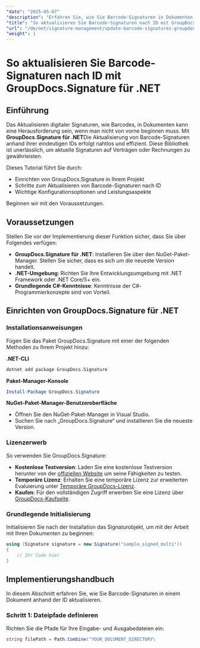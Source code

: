 ```yaml
---
"date": "2025-05-07"
"description": "Erfahren Sie, wie Sie Barcode-Signaturen in Dokumenten mit GroupDocs.Signature für .NET effizient aktualisieren. Folgen Sie unserer Schritt-für-Schritt-Anleitung zur Signaturverwaltung."
"title": "So aktualisieren Sie Barcode-Signaturen nach ID mit GroupDocs.Signature für .NET"
"url": "/de/net/signature-management/update-barcode-signatures-groupdocs-signature-net/"
"weight": 1
---
```


# So aktualisieren Sie Barcode-Signaturen nach ID mit GroupDocs.Signature für .NET

## Einführung
Das Aktualisieren digitaler Signaturen, wie Barcodes, in Dokumenten kann eine Herausforderung sein, wenn man nicht von vorne beginnen muss. Mit **GroupDocs.Signature für .NET**Die Aktualisierung von Barcode-Signaturen anhand ihrer eindeutigen IDs erfolgt nahtlos und effizient. Diese Bibliothek ist unerlässlich, um aktuelle Signaturen auf Verträgen oder Rechnungen zu gewährleisten.

Dieses Tutorial führt Sie durch:
- Einrichten von GroupDocs.Signature in Ihrem Projekt
- Schritte zum Aktualisieren von Barcode-Signaturen nach ID
- Wichtige Konfigurationsoptionen und Leistungsaspekte

Beginnen wir mit den Voraussetzungen.

## Voraussetzungen
Stellen Sie vor der Implementierung dieser Funktion sicher, dass Sie über Folgendes verfügen:
- **GroupDocs.Signature für .NET**: Installieren Sie über den NuGet-Paket-Manager. Stellen Sie sicher, dass es sich um die neueste Version handelt.
- **.NET-Umgebung**: Richten Sie Ihre Entwicklungsumgebung mit .NET Framework oder .NET Core/5+ ein.
- **Grundlegende C#-Kenntnisse**: Kenntnisse der C#-Programmierkonzepte sind von Vorteil.

## Einrichten von GroupDocs.Signature für .NET
### Installationsanweisungen
Fügen Sie das Paket GroupDocs.Signature mit einer der folgenden Methoden zu Ihrem Projekt hinzu:

**.NET-CLI**
```bash
dotnet add package GroupDocs.Signature
```

**Paket-Manager-Konsole**
```powershell
Install-Package GroupDocs.Signature
```

**NuGet-Paket-Manager-Benutzeroberfläche**
- Öffnen Sie den NuGet-Paket-Manager in Visual Studio.
- Suchen Sie nach „GroupDocs.Signature“ und installieren Sie die neueste Version.

### Lizenzerwerb
So verwenden Sie GroupDocs.Signature:
- **Kostenlose Testversion**: Laden Sie eine kostenlose Testversion herunter von der [offiziellen Website](https://releases.groupdocs.com/signature/net/) um seine Fähigkeiten zu testen.
- **Temporäre Lizenz**: Erhalten Sie eine temporäre Lizenz zur erweiterten Evaluierung unter [Temporäre GroupDocs-Lizenz](https://purchase.groupdocs.com/temporary-license/).
- **Kaufen**: Für den vollständigen Zugriff erwerben Sie eine Lizenz über [GroupDocs-Kaufseite](https://purchase.groupdocs.com/buy).

### Grundlegende Initialisierung
Initialisieren Sie nach der Installation das Signaturobjekt, um mit der Arbeit mit Ihren Dokumenten zu beginnen:

```csharp
using (Signature signature = new Signature("sample_signed_multi"))
{
    // Ihr Code hier
}
```

## Implementierungshandbuch
In diesem Abschnitt erfahren Sie, wie Sie Barcode-Signaturen in einem Dokument anhand der ID aktualisieren.

### Schritt 1: Dateipfade definieren
Richten Sie die Pfade für Ihre Eingabe- und Ausgabedateien ein:

```csharp
string filePath = Path.Combine("YOUR_DOCUMENT_DIRECTORY\